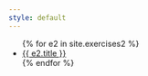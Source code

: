 ```yaml
---
style: default
---
```


<ul>
  {% for e2 in site.exercises2 %}
    <li>
      <a href="{{ site.baseurl }}{{ e2.url }}">{{ e2.title }}</a>
    </li>
  {% endfor %}
</ul>
